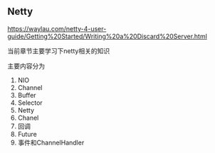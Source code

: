 ## Netty

https://waylau.com/netty-4-user-guide/Getting%20Started/Writing%20a%20Discard%20Server.html

当前章节主要学习下netty相关的知识

主要内容分为 

1. NIO
  1. Channel
  2. Buffer
  3. Selector
2. Netty
  1. Chanel
  2. 回调
  3. Future
  4. 事件和ChannelHandler











